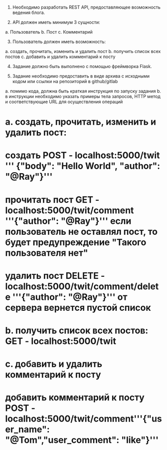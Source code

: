 1. Необходимо разработать REST API, предоставляющее возможность ведения блога.

2. API должен иметь минимум 3 сущности:

a. Пользователь
b. Пост
c. Комментарий

3. Пользователь должен иметь возможность:

a. создать, прочитать, изменить и удалить пост
b. получить список всех постов
c. добавить и удалить комментарий к посту

4. Задание должно быть выполнено с помощью фреймворка Flask.

5. Задание необходимо предоставить в виде архива с исходными кодом или ссылки на репозиторий в github/gitlab

a. помимо кода, должна быть краткая инструкция по запуску задания
b. в инструкции необходимо указать примеры тела запросов, HTTP метод и соответствующие URL для осуществления операций

# a. создать, прочитать, изменить и удалить пост:

# создать POST - localhost:5000/twit  ''' {"body": "Hello World", "author": "@Ray"}'''

# прочитать пост GET - localhost:5000/twit/comment '''{"author": "@Ray"}''' если пользователь не оставлял пост, то будет предупреждение "Такого пользователя нет"

# удалить пост DELETE - localhost:5000/twit/comment/delete '''{"author": "@Ray"}''' от сервера вернется пустой список 





# b. получить список всех постов: GET - localhost:5000/twit 



# c. добавить и удалить комментарий к посту 

# добавить комментарий к посту POST - localhost:5000/twit/comment'''{"user_name": "@Tom","user_comment": "like"}'''